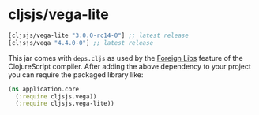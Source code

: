 # cljsjs/vega-lite

[](dependency)
```clojure
[cljsjs/vega-lite "3.0.0-rc14-0"] ;; latest release
[cljsjs/vega "4.4.0-0"] ;; latest release
```
[](/dependency)

This jar comes with `deps.cljs` as used by the [Foreign Libs][flibs] feature
of the ClojureScript compiler. After adding the above dependency to your project
you can require the packaged library like:

```clojure
(ns application.core
  (:require cljsjs.vega))
  (:require cljsjs.vega-lite))
```

[flibs]: https://clojurescript.org/reference/packaging-foreign-deps

